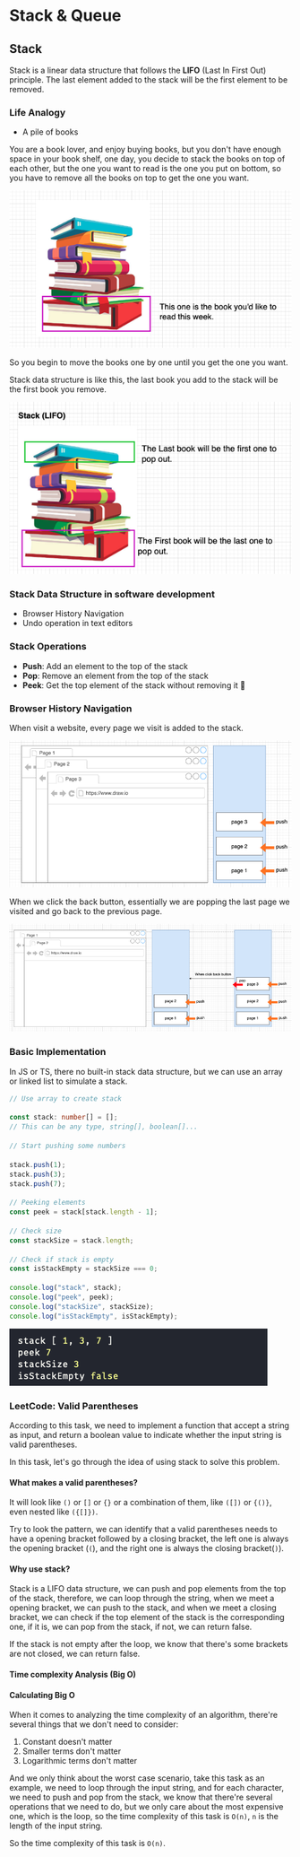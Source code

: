 # Stack & Queue

## Stack

Stack is a linear data structure that follows the **LIFO** (Last In First Out) principle. The last element added to the stack will be the first element to be removed.

### Life Analogy

- A pile of books

You are a book lover, and enjoy buying books, but you don't have enough space in your book shelf, one day, you decide to stack the books on top of each other, but the one you want to read is the one you put on bottom, so you have to remove all the books on top to get the one you want.

![book-1](./book-1.png)

So you begin to move the books one by one until you get the one you want.

Stack data structure is like this, the last book you add to the stack will be the first book you remove.

![book-2](./book-2.png)

### Stack Data Structure in software development

- Browser History Navigation
- Undo operation in text editors

### Stack Operations

- **Push**: Add an element to the top of the stack
- **Pop**: Remove an element from the top of the stack
- **Peek**: Get the top element of the stack without removing it 👀

### Browser History Navigation

When visit a website, every page we visit is added to the stack.

![browser-1](./browser-1.png)

When we click the back button, essentially we are popping the last page we visited and go back to the previous page.

![browser-2](./browser-2.png)

### Basic Implementation

In JS or TS, there no built-in stack data structure, but we can use an array or linked list to simulate a stack.

```typescript
// Use array to create stack

const stack: number[] = [];
// This can be any type, string[], boolean[]...

// Start pushing some numbers

stack.push(1);
stack.push(3);
stack.push(7);

// Peeking elements
const peek = stack[stack.length - 1];

// Check size
const stackSize = stack.length;

// Check if stack is empty
const isStackEmpty = stackSize === 0;

console.log("stack", stack);
console.log("peek", peek);
console.log("stackSize", stackSize);
console.log("isStackEmpty", isStackEmpty);
```

![result](./result.png)

### LeetCode: Valid Parentheses

According to this task, we need to implement a function that accept a string as input, and return a boolean value to indicate whether the input string is valid parentheses.

In this task, let's go through the idea of using stack to solve this problem.

#### What makes a valid parentheses?

It will look like `()` or `[]` or `{}` or a combination of them, like `([])` or `{()}`, even nested like `({[]})`.

Try to look the pattern, we can identify that a valid parentheses needs to have a opening bracket followed by a closing bracket, the left one is always the opening bracket (`(`), and the right one is always the closing bracket(`)`).

#### Why use stack?

Stack is a LIFO data structure, we can push and pop elements from the top of the stack, therefore, we can loop through the string, when we meet a opening bracket, we can push to the stack, and when we meet a closing bracket, we can check if the top element of the stack is the corresponding one, if it is, we can pop from the stack, if not, we can return false.

If the stack is not empty after the loop, we know that there's some brackets are not closed, we can return false.

#### Time complexity Analysis (Big O)

#### Calculating Big O

When it comes to analyzing the time complexity of an algorithm, there're several things that we don't need to consider:

1. Constant doesn't matter
2. Smaller terms don't matter
3. Logarithmic terms don't matter

And we only think about the worst case scenario, take this task as an example, we need to loop through the input string, and for each character, we need to push and pop from the stack, we know that there're several operations that we need to do, but we only care about the most expensive one, which is the loop, so the time complexity of this task is `O(n)`, `n` is the length of the input string.

So the time complexity of this task is `O(n)`.
